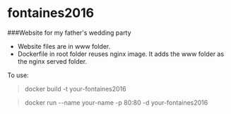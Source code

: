 # fontaines2016

###Website for my father's wedding party

* Website files are in www folder.
* Dockerfile in root folder reuses nginx image. It adds the www folder as the nginx served folder.

To use:

> docker build -t your-fontaines2016

> docker run --name your-name -p 80:80 -d your-fontaines2016

